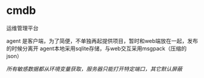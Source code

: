 # cmdb
运维管理平台

agent 是客户端，为了简便，不单独再起提供项目，暂时和web端放在一起，发布的时候分离开
agent本地采用sqlite存储，与web交互采用msgpack（压缩的json）

*所有敏感数据都从环境变量获取，服务器只能打开特定端口，其它默认屏蔽*